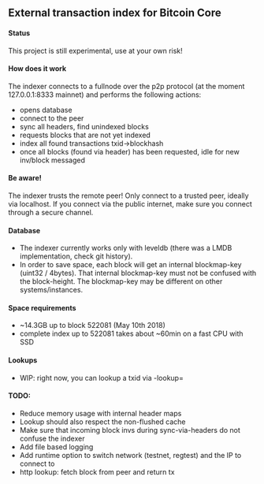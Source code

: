 ## External transaction index for Bitcoin Core

#### Status
This project is still experimental, use at your own risk!

#### How does it work
The indexer connects to a fullnode over the p2p protocol (at the moment 127.0.0.1:8333 mainnet) and performs the following actions:
* opens database
* connect to the peer
* sync all headers, find unindexed blocks
* requests blocks that are not yet indexed
* index all found transactions txid->blockhash
* once all blocks (found via header) has been requested, idle for new inv/block messaged

#### Be aware!
The indexer trusts the remote peer! Only connect to a trusted peer, ideally via localhost.
If you connect via the public internet, make sure you connect through a secure channel.

#### Database
* The indexer currently works only with leveldb (there was a LMDB implementation, check git history).
* In order to save space, each block will get an internal blockmap-key (uint32 / 4bytes). That internal blockmap-key must not be confused with the block-height. The blockmap-key may be different on other systems/instances.

#### Space requirements
* ~14.3GB up to block 522081 (May 10th 2018)
* complete index up to 522081 takes about ~60min on a fast CPU with SSD

#### Lookups
* WIP: right now, you can lookup a txid via -lookup=<txid>


#### TODO:
* Reduce memory usage with internal header maps
* Lookup should also respect the non-flushed cache
* Make sure that incoming block invs during sync-via-headers do not confuse the indexer
* Add file based logging
* Add runtime option to switch network (testnet, regtest) and the IP to connect to
* http lookup: fetch block from peer and return tx